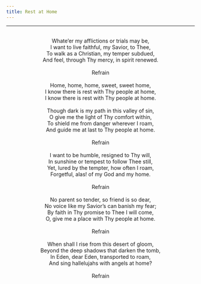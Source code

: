 ```yaml
---
title: Rest at Home
---
```


---
<center>
<br/>
Whate’er my afflictions or trials may be,<br/>
I want to live faithful, my Savior, to Thee,<br/>
To walk as a Christian, my temper subdued,<br/>
And feel, through Thy mercy, in spirit renewed.<br/>
<br/>
Refrain<br/>
<br/>
Home, home, home, sweet, sweet home,<br/>
I know there is rest with Thy people at home,<br/>
I know there is rest with Thy people at home.<br/>
<br/>
Though dark is my path in this valley of sin,<br/>
O give me the light of Thy comfort within,<br/>
To shield me from danger wherever I roam,<br/>
And guide me at last to Thy people at home.<br/>
<br/>
Refrain<br/>
<br/>
I want to be humble, resigned to Thy will,<br/>
In sunshine or tempest to follow Thee still,<br/>
Yet, lured by the tempter, how often I roam,<br/>
Forgetful, alas! of my God and my home.<br/>
<br/>
Refrain<br/>
<br/>
No parent so tender, so friend is so dear,<br/>
No voice like my Savior’s can banish my fear;<br/>
By faith in Thy promise to Thee I will come,<br/>
O, give me a place with Thy people at home.<br/>
<br/>
Refrain<br/>
<br/>
When shall I rise from this desert of gloom,<br/>
Beyond the deep shadows that darken the tomb,<br/>
In Eden, dear Eden, transported to roam,<br/>
And sing hallelujahs with angels at home?<br/>
<br/>
Refrain<br/>

</center>